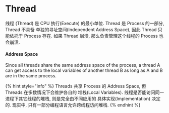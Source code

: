 # Thread

线程 (Thread) 是 CPU 执行(Execute) 的最小单位. Thread 是 Process 的一部分, Thread 不具备 单独的寻址空间(Independent Address Space), 因此 Thread 只能依托于 Process 存在. 如果 Thread 崩溃, 那么负责管理这个线程的 Process 也会崩溃.&#x20;

#### **Address Space**

Since all threads share the same address space of the process, a thread A can get access to the local variables of another thread B as long as A and B are in the same process.

{% hint style="info" %}
Threads 共享 Process 的 Address Space, 但 Threads 在多数情况下会维护各自的 堆栈(Local Variables). 线程是否能访问同一进程下其它线程的堆栈, 则是完全由不同应用的 具体实现(Implementation) 决定的. 现实中, 只有一部分编程语言允许跨线程访问堆栈.
{% endhint %}

